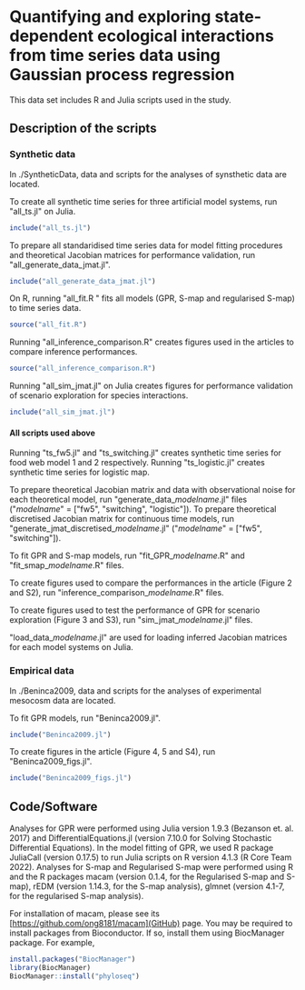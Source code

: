 # Quantifying and exploring state-dependent ecological interactions from time series data using Gaussian process regression

This data set includes R and Julia scripts used in the study.

## Description of the scripts
### Synthetic data
In ./SyntheticData, data and scripts for the analyses of synsthetic data are located.

To create all synthetic time series for three artificial model systems, run "all_ts.jl" on Julia.
```julia:all_ts.jl
include("all_ts.jl")
```

To prepare all standaridised time series data for model fitting procedures and theoretical Jacobian matrices for performance validation, run "all_generate_data_jmat.jl".
```julia:all_ts.jl
include("all_generate_data_jmat.jl")
```

On R, running "all_fit.R " fits all models (GPR, S-map and regularised S-map) to time series data.
```R
source("all_fit.R")
```

Running "all_inference_comparison.R" creates figures used in the articles to compare inference performances.
```R
source("all_inference_comparison.R")
```

Running "all_sim_jmat.jl" on Julia creates figures for performance validation of scenario exploration for species interactions.
```julia
include("all_sim_jmat.jl")
```

#### All scripts used above
Running "ts_fw5.jl" and "ts_switching.jl" creates synthetic time series for food web model 1 and 2 respectively.
Running "ts_logistic.jl" creates synthetic time series for logistic map.

To prepare theoretical Jacobian matrix and data with observational noise for each theoretical model, run "generate_data_*modelname*.jl" files  ("*modelname*" = ["fw5", "switching", "logistic"]).
To prepare theoretical discretised Jacobian matrix for continuous time models, run "generate_jmat_discretised_*modelname*.jl"  ("*modelname*" = ["fw5", "switching"]).

To fit GPR and S-map models, run "fit_GPR_*modelname*.R" and "fit_smap_*modelname*.R" files.

To create figures used to compare the performances in the article (Figure 2 and S2), run "inference_comparison_*modelname*.R" files.

To create figures used to test the performance of GPR for scenario exploration (Figure 3 and S3), run "sim_jmat_*modelname*.jl" files.

"load_data_*modelname*.jl" are used for loading inferred Jacobian matrices for each model systems on Julia.

### Empirical data
In ./Beninca2009, data and scripts for the analyses of experimental mesocosm data are located.

To fit GPR models, run "Beninca2009.jl".
```julia
include("Beninca2009.jl")
```

To create figures in the article (Figure 4, 5 and S4), run "Beninca2009_figs.jl".
```julia
include("Beninca2009_figs.jl")
```

## Code/Software
Analyses for GPR were performed using Julia version 1.9.3 (Bezanson et. al. 2017) and DifferentialEquations.jl (version 7.10.0 for Solving Stochastic Differential Equations). In the model fitting of GPR, we used R package JuliaCall (version 0.17.5) to run Julia scripts on R version 4.1.3 (R Core Team 2022). Analyses for S-map and Regularised S-map were performed using R and the R packages macam (version 0.1.4, for the Regularised S-map and S-map), rEDM (version 1.14.3, for the S-map analysis), glmnet (version 4.1-7, for the regularised S-map analysis).

For installation of macam, please see its [https://github.com/ong8181/macam](GitHub) page. You may be required to install packages from Bioconductor. If so, install them  using BiocManager package. For example,
```R
install.packages("BiocManager")
library(BiocManager)
BiocManager::install("phyloseq")
```
